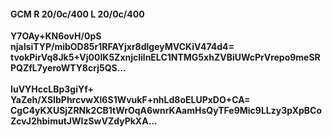 #### GCM R 20/0c/400 L 20/0c/400
**Y7OAy+KN6ovH/0pS**<br/>**njaIsiTYP/mibOD85r1RFAYjxr8dlgeyMVCKiV474d4=**<br/>**tvokPirVq8Jk5+Vj00IK5ZxnjclilnELC1NTMG5xhZVBiUWcPrVrepo9meSRPQZfL7yeroWTY8crj5QS...**<br/><br/>
**IuVYHccLBp3giYf+**<br/>**YaZeh/XSIbPhrcvwXl6S1WvukF+nhLd8oELUPxDO+CA=**<br/>**CgC4yKXUSjZRNk2CB1tWrOqA6wnrKAamHsQyTFe9Mic9LLzy3pXpBCoZcvJ2hbimutJWIzSwVZdyPkXA...**
